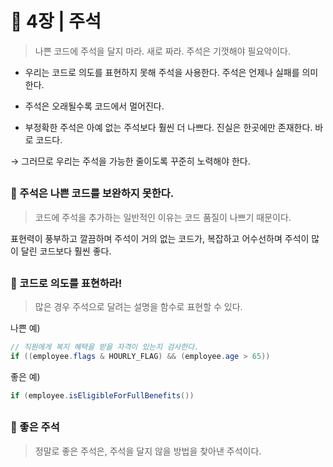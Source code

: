 # 🧷 4장 | 주석
> 나쁜 코드에 주석을 달지 마라. 새로 짜라. 주석은 기껏해야 필요악이다.

- 우리는 코드로 의도를 표현하지 못해 주석을 사용한다. 주석은 언제나 실패를 의미한다.

- 주석은 오래될수록 코드에서 멀어진다.

- 부정확한 주석은 아예 없는 주석보다 훨씬 더 나쁘다. 진실은 한곳에만 존재한다. 바로 코드다.

→  그러므로 우리는 주석을 가능한 줄이도록 꾸준히 노력해야 한다.  

##

### 📘 주석은 나쁜 코드를 보완하지 못한다.

> 코드에 주석을 추가하는 일반적인 이유는 코드 품질이 나쁘기 때문이다.

표현력이 풍부하고 깔끔하며 주석이 거의 없는 코드가, 복잡하고 어수선하며 주석이 많이 달린 코드보다 훨씬 좋다.

##

### 📘 코드로 의도를 표현하라!

> 많은 경우 주석으로 달려는 설명을 함수로 표현할 수 있다.  

나쁜 예)

```java
// 직원에게 복지 혜택을 받을 자격이 있는지 검사한다.
if ((employee.flags & HOURLY_FLAG) && (employee.age > 65))
```

좋은 예)

```java
if (employee.isEligibleForFullBenefits())
```

## 

### 📘 좋은 주석

> 정말로 좋은 주석은, 주석을 달지 않을 방법을 찾아낸 주석이다.
